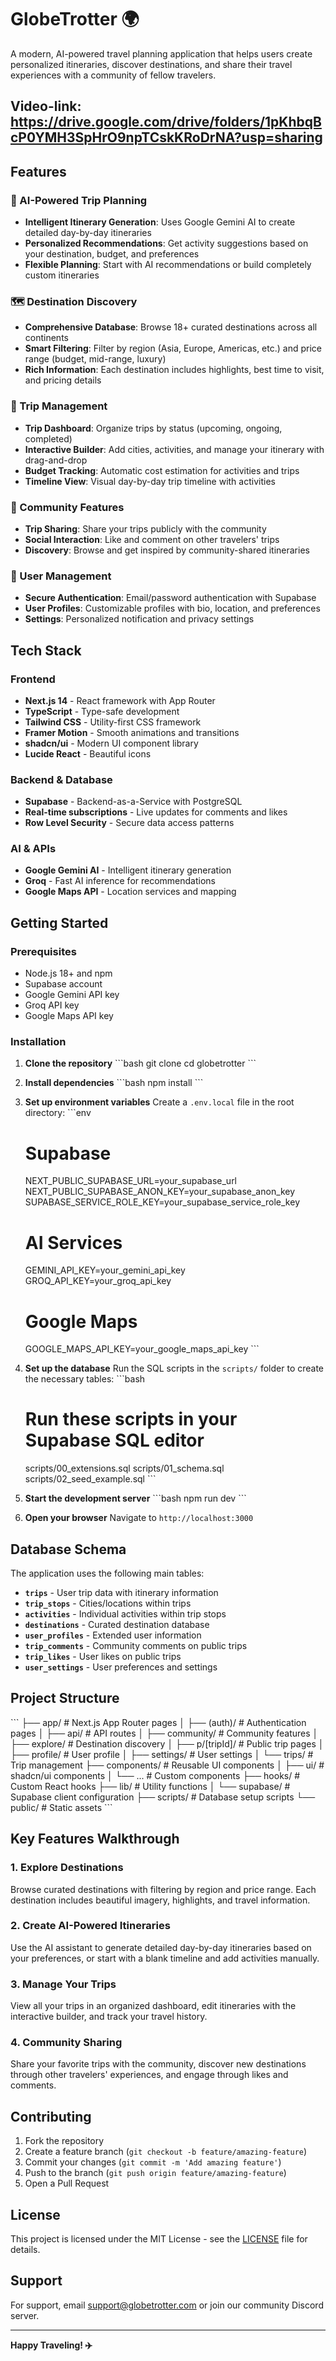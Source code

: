 # GlobeTrotter 🌍

A modern, AI-powered travel planning application that helps users create personalized itineraries, discover destinations, and share their travel experiences with a community of fellow travelers.

## Video-link: https://drive.google.com/drive/folders/1pKhbqBcP0YMH3SpHrO9npTCskKRoDrNA?usp=sharing

## Features

### 🤖 AI-Powered Trip Planning
- **Intelligent Itinerary Generation**: Uses Google Gemini AI to create detailed day-by-day itineraries
- **Personalized Recommendations**: Get activity suggestions based on your destination, budget, and preferences
- **Flexible Planning**: Start with AI recommendations or build completely custom itineraries

### 🗺️ Destination Discovery
- **Comprehensive Database**: Browse 18+ curated destinations across all continents
- **Smart Filtering**: Filter by region (Asia, Europe, Americas, etc.) and price range (budget, mid-range, luxury)
- **Rich Information**: Each destination includes highlights, best time to visit, and pricing details

### 📅 Trip Management
- **Trip Dashboard**: Organize trips by status (upcoming, ongoing, completed)
- **Interactive Builder**: Add cities, activities, and manage your itinerary with drag-and-drop
- **Budget Tracking**: Automatic cost estimation for activities and trips
- **Timeline View**: Visual day-by-day trip timeline with activities

### 👥 Community Features
- **Trip Sharing**: Share your trips publicly with the community
- **Social Interaction**: Like and comment on other travelers' trips
- **Discovery**: Browse and get inspired by community-shared itineraries

### 🔐 User Management
- **Secure Authentication**: Email/password authentication with Supabase
- **User Profiles**: Customizable profiles with bio, location, and preferences
- **Settings**: Personalized notification and privacy settings

## Tech Stack

### Frontend
- **Next.js 14** - React framework with App Router
- **TypeScript** - Type-safe development
- **Tailwind CSS** - Utility-first CSS framework
- **Framer Motion** - Smooth animations and transitions
- **shadcn/ui** - Modern UI component library
- **Lucide React** - Beautiful icons

### Backend & Database
- **Supabase** - Backend-as-a-Service with PostgreSQL
- **Real-time subscriptions** - Live updates for comments and likes
- **Row Level Security** - Secure data access patterns

### AI & APIs
- **Google Gemini AI** - Intelligent itinerary generation
- **Groq** - Fast AI inference for recommendations
- **Google Maps API** - Location services and mapping

## Getting Started

### Prerequisites
- Node.js 18+ and npm
- Supabase account
- Google Gemini API key
- Groq API key
- Google Maps API key

### Installation

1. **Clone the repository**
   \`\`\`bash
   git clone <repository-url>
   cd globetrotter
   \`\`\`

2. **Install dependencies**
   \`\`\`bash
   npm install
   \`\`\`

3. **Set up environment variables**
   Create a `.env.local` file in the root directory:
   \`\`\`env
   # Supabase
   NEXT_PUBLIC_SUPABASE_URL=your_supabase_url
   NEXT_PUBLIC_SUPABASE_ANON_KEY=your_supabase_anon_key
   SUPABASE_SERVICE_ROLE_KEY=your_supabase_service_role_key

   # AI Services
   GEMINI_API_KEY=your_gemini_api_key
   GROQ_API_KEY=your_groq_api_key

   # Google Maps
   GOOGLE_MAPS_API_KEY=your_google_maps_api_key
   \`\`\`

4. **Set up the database**
   Run the SQL scripts in the `scripts/` folder to create the necessary tables:
   \`\`\`bash
   # Run these scripts in your Supabase SQL editor
   scripts/00_extensions.sql
   scripts/01_schema.sql
   scripts/02_seed_example.sql
   \`\`\`

5. **Start the development server**
   \`\`\`bash
   npm run dev
   \`\`\`

6. **Open your browser**
   Navigate to `http://localhost:3000`

## Database Schema

The application uses the following main tables:

- **`trips`** - User trip data with itinerary information
- **`trip_stops`** - Cities/locations within trips
- **`activities`** - Individual activities within trip stops
- **`destinations`** - Curated destination database
- **`user_profiles`** - Extended user information
- **`trip_comments`** - Community comments on public trips
- **`trip_likes`** - User likes on public trips
- **`user_settings`** - User preferences and settings

## Project Structure

\`\`\`
├── app/                    # Next.js App Router pages
│   ├── (auth)/            # Authentication pages
│   ├── api/               # API routes
│   ├── community/         # Community features
│   ├── explore/           # Destination discovery
│   ├── p/[tripId]/        # Public trip pages
│   ├── profile/           # User profile
│   ├── settings/          # User settings
│   └── trips/             # Trip management
├── components/            # Reusable UI components
│   ├── ui/               # shadcn/ui components
│   └── ...               # Custom components
├── hooks/                # Custom React hooks
├── lib/                  # Utility functions
│   └── supabase/         # Supabase client configuration
├── scripts/              # Database setup scripts
└── public/               # Static assets
\`\`\`

## Key Features Walkthrough

### 1. **Explore Destinations**
Browse curated destinations with filtering by region and price range. Each destination includes beautiful imagery, highlights, and travel information.

### 2. **Create AI-Powered Itineraries**
Use the AI assistant to generate detailed day-by-day itineraries based on your preferences, or start with a blank timeline and add activities manually.

### 3. **Manage Your Trips**
View all your trips in an organized dashboard, edit itineraries with the interactive builder, and track your travel history.

### 4. **Community Sharing**
Share your favorite trips with the community, discover new destinations through other travelers' experiences, and engage through likes and comments.

## Contributing

1. Fork the repository
2. Create a feature branch (`git checkout -b feature/amazing-feature`)
3. Commit your changes (`git commit -m 'Add amazing feature'`)
4. Push to the branch (`git push origin feature/amazing-feature`)
5. Open a Pull Request

## License

This project is licensed under the MIT License - see the [LICENSE](LICENSE) file for details.

## Support

For support, email support@globetrotter.com or join our community Discord server.

---

**Happy Traveling! ✈️**

